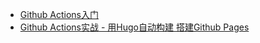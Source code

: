 - [Github Actions入门 ](https://blog.yoloyi.com/2019/12/30/getting-start-github-action/)
- [Github Actions实战 - 用Hugo自动构建 搭建Github Pages](https://blog.yoloyi.com/2020/01/02/github-action-actual-combat/)